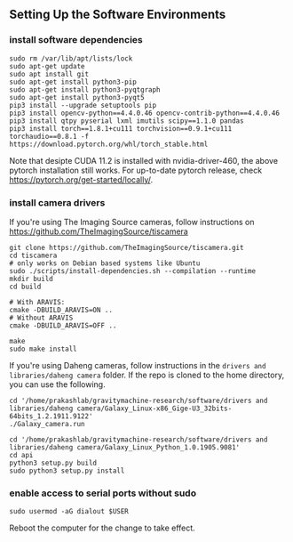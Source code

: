 ## Setting Up the Software Environments

### install software dependencies
```
sudo rm /var/lib/apt/lists/lock
sudo apt-get update
sudo apt install git
sudo apt-get install python3-pip
sudo apt-get install python3-pyqtgraph
sudo apt-get install python3-pyqt5
pip3 install --upgrade setuptools pip
pip3 install opencv-python==4.4.0.46 opencv-contrib-python==4.4.0.46
pip3 install qtpy pyserial lxml imutils scipy==1.1.0 pandas 
pip3 install torch==1.8.1+cu111 torchvision==0.9.1+cu111 torchaudio==0.8.1 -f https://download.pytorch.org/whl/torch_stable.html
```
Note that desipte CUDA 11.2 is installed with nvidia-driver-460, the above pytorch installation still works. For up-to-date pytorch release, check https://pytorch.org/get-started/locally/.

### install camera drivers
If you're using The Imaging Source cameras, follow instructions on https://github.com/TheImagingSource/tiscamera 
```
git clone https://github.com/TheImagingSource/tiscamera.git
cd tiscamera
# only works on Debian based systems like Ubuntu
sudo ./scripts/install-dependencies.sh --compilation --runtime
mkdir build
cd build

# With ARAVIS:
cmake -DBUILD_ARAVIS=ON ..
# Without ARAVIS
cmake -DBUILD_ARAVIS=OFF ..

make
sudo make install
```
If you're using Daheng cameras, follow instructions in the `drivers and libraries/daheng camera` folder. If the repo is cloned to the home directory, you can use the following.
```
cd '/home/prakashlab/gravitymachine-research/software/drivers and libraries/daheng camera/Galaxy_Linux-x86_Gige-U3_32bits-64bits_1.2.1911.9122'
./Galaxy_camera.run
```
```
cd '/home/prakashlab/gravitymachine-research/software/drivers and libraries/daheng camera/Galaxy_Linux_Python_1.0.1905.9081'
cd api
python3 setup.py build
sudo python3 setup.py install
```

### enable access to serial ports without sudo
```
sudo usermod -aG dialout $USER
```
Reboot the computer for the change to take effect.
